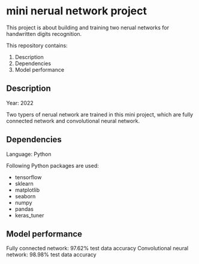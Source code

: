 # mini nerual network project

This project is about building and training two nerual networks for handwritten digits recognition.

This repository contains:
1. Description
2. Dependencies
3. Model performance

## Description

Year: 2022

Two typers of nerual network are trained in this mini project, which are fully connected network
and convolutional neural network.

## Dependencies

Language: Python

Following Python packages are used:
- tensorflow
- sklearn
- matplotlib
- seaborn
- numpy
- pandas
- keras_tuner

## Model performance

Fully connected network: 97.62% test data accuracy
Convolutional neural network: 98.98% test data accuracy
